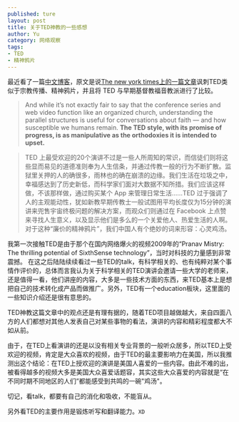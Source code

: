 ```yaml
---
published: ture
layout: post
title: 关于TED神教的一些感想
author: Yu
category: 网络观察
tags:
- TED
- 精神鸦片
---
```


最近看了一篇[中文博客](http://buta.moe/2015/03/17/the-church-of-ted/)，原文是说[The new york times上的一篇文章](http://www.nytimes.com/2015/03/15/opinion/sunday/the-church-of-ted.html)讽刺TED类似于宗教传播、精神鸦片，并且将 TED 与早期基督教福音教派进行了比较。

> And while it’s not exactly fair to say that the conference series and web video function like an organized church, understanding the parallel structures is useful for conversations about faith — and how susceptible we humans remain. **The TED style, with its promise of progress, is as manipulative as the orthodoxies it is intended to upset.**

> TED 上最受欢迎的20个演讲不过是一些人所周知的常识，而信徒们则将这些显而易见的道德准则奉为人生信条，并通过传教一般的行为不断扩散。监狱里关押的人的确很多，雨林也的确在崩溃的边缘。我们生活在垃圾之中，幸福感达到了历史新低，而科学家们面对大数据不知所措。我们应该这样做，不该那样做，通过购买某个 App 来管理日常生活……TED 过于强调了人的主观能动性，犹如新教早期传教士一般试图用平均长度仅为15分钟的演讲来兜售宇宙终极问题的解决方案，而观众们则通过在 Facebook 上点赞来寻找人生意义，以及显示他们是多么的一个关爱他人、热爱生活的人啊。对于这种“廉价的精神鸦片”，我们中国人有个绝妙的词来形容：心灵鸡汤。

我第一次接触TED是由于那个在国内网络爆火的视频2009年的<q>Pranav Mistry: The thrilling potential of SixthSense technology</q>，当时对科技的力量感到非常震撼。 在这之后陆陆续续看过一些TED的talk，有科学相关的、也有纯粹对某个事情作评价的，总体而言我认为关于科学相关的TED演讲会邀请一些大学的老师来，还是值得一看，他们讲座的内容，大多是一些技术方面的东西，来TED基本上是想把自己的技术转化成产品而做推广。另外，TED有一个education板块，这里面的一些知识介绍还是很有意思的。

TED神教这篇文章中的观点还是有理有据的，随着TED项目越做越大，来自四面八方的人们都想对其他人发表自己对某些事物的看法，演讲的内容和精彩程度都大不如从前。

由于，在TED上看演讲的还是以没有相关专业背景的一般听众居多，所以TED上受欢迎的视频，肯定是大众喜欢的视频，由于TED的最主要影响力在美国，所以我推测出这个结论：在TED上授欢迎的演讲是美国人喜爱的一些内容。由此不难的出，被看得越多的视频大多是美国大众喜爱话题容，其实这些大众喜爱的内容就是<q>在不同时期不同地区的人们</q>都能感受到共鸣的一碗"鸡汤"。

切记，看talk，都要有自己的消化和吸收，不能盲从。

另外看TED的主要作用是锻炼听写和翻译能力。`XD`

